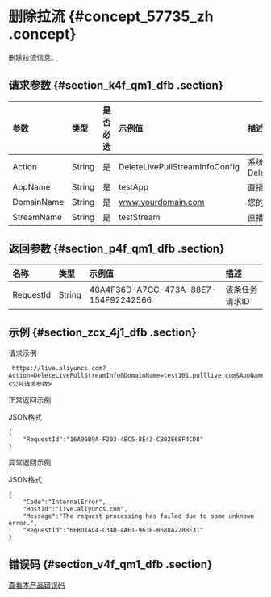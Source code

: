 # 删除拉流 {#concept_57735_zh .concept}

删除拉流信息。

## 请求参数 {#section_k4f_qm1_dfb .section}

|参数|类型|是否必选|示例值|描述|
|:-|:-|:---|:--|:-|
|Action|String|是|DeleteLivePullStreamInfoConfig|系统规定参数。取值：DeleteLivePullStreamInfoConfig|
|AppName|String|是|testApp|直播流所属应用名称。|
|DomainName|String|是|www.yourdomain.com|您的拉流域名。|
|StreamName|String|是|testStream|直播流名。|

## 返回参数 {#section_p4f_qm1_dfb .section}

|名称|类型|示例值|描述|
|:-|:-|:--|:-|
|RequestId|String|40A4F36D-A7CC-473A-88E7-154F92242566|该条任务请求ID|

## 示例 {#section_zcx_4j1_dfb .section}

请求示例

```
 https://live.aliyuncs.com?Action=DeleteLivePullStreamInfo&DomainName=test101.pulllive.com&AppName=xxx&StreamName=xxx&SourceUrl=xxxx&Always=yes&<公共请求参数>
```

正常返回示例

JSON格式

```
{
    "RequestId":"16A96B9A-F203-4EC5-8E43-CB92E68F4CD8"
}
```

异常返回示例

JSON格式

```
{
    "Code":"InternalError",
    "HostId":"live.aliyuncs.com",
    "Message":"The request processing has failed due to some unknown error.",
    "RequestId":"6EBD1AC4-C34D-4AE1-963E-B688A228BE31"
}
```

## 错误码 {#section_v4f_qm1_dfb .section}

[查看本产品错误码](https://error-center.aliyun.com/status/product/live)

